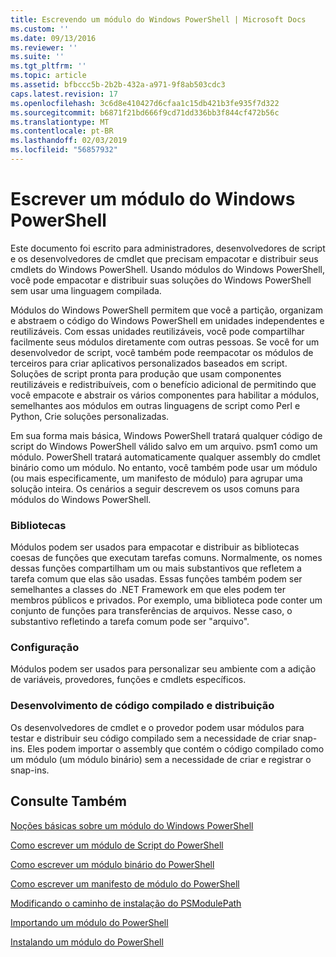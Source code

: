```yaml
---
title: Escrevendo um módulo do Windows PowerShell | Microsoft Docs
ms.custom: ''
ms.date: 09/13/2016
ms.reviewer: ''
ms.suite: ''
ms.tgt_pltfrm: ''
ms.topic: article
ms.assetid: bfbccc5b-2b2b-432a-a971-9f8ab503cdc3
caps.latest.revision: 17
ms.openlocfilehash: 3c6d8e410427d6cfaa1c15db421b3fe935f7d322
ms.sourcegitcommit: b6871f21bd666f9cd71dd336bb3f844cf472b56c
ms.translationtype: MT
ms.contentlocale: pt-BR
ms.lasthandoff: 02/03/2019
ms.locfileid: "56857932"
---
```

# <a name="writing-a-windows-powershell-module"></a>Escrever um módulo do Windows PowerShell

Este documento foi escrito para administradores, desenvolvedores de script e os desenvolvedores de cmdlet que precisam empacotar e distribuir seus cmdlets do Windows PowerShell. Usando módulos do Windows PowerShell, você pode empacotar e distribuir suas soluções do Windows PowerShell sem usar uma linguagem compilada.

Módulos do Windows PowerShell permitem que você a partição, organizam e abstraem o código do Windows PowerShell em unidades independentes e reutilizáveis. Com essas unidades reutilizáveis, você pode compartilhar facilmente seus módulos diretamente com outras pessoas. Se você for um desenvolvedor de script, você também pode reempacotar os módulos de terceiros para criar aplicativos personalizados baseados em script. Soluções de script pronta para produção que usam componentes reutilizáveis e redistribuíveis, com o benefício adicional de permitindo que você empacote e abstrair os vários componentes para habilitar a módulos, semelhantes aos módulos em outras linguagens de script como Perl e Python, Crie soluções personalizadas.

Em sua forma mais básica, Windows PowerShell tratará qualquer código de script do Windows PowerShell válido salvo em um arquivo. psm1 como um módulo. PowerShell tratará automaticamente qualquer assembly do cmdlet binário como um módulo. No entanto, você também pode usar um módulo (ou mais especificamente, um manifesto de módulo) para agrupar uma solução inteira. Os cenários a seguir descrevem os usos comuns para módulos do Windows PowerShell.

### <a name="libraries"></a>Bibliotecas

Módulos podem ser usados para empacotar e distribuir as bibliotecas coesas de funções que executam tarefas comuns. Normalmente, os nomes dessas funções compartilham um ou mais substantivos que refletem a tarefa comum que elas são usadas. Essas funções também podem ser semelhantes a classes do .NET Framework em que eles podem ter membros públicos e privados. Por exemplo, uma biblioteca pode conter um conjunto de funções para transferências de arquivos. Nesse caso, o substantivo refletindo a tarefa comum pode ser "arquivo".

### <a name="configuration"></a>Configuração

Módulos podem ser usados para personalizar seu ambiente com a adição de variáveis, provedores, funções e cmdlets específicos.

### <a name="compiled-code-development-and-distribution"></a>Desenvolvimento de código compilado e distribuição

Os desenvolvedores de cmdlet e o provedor podem usar módulos para testar e distribuir seu código compilado sem a necessidade de criar snap-ins. Eles podem importar o assembly que contém o código compilado como um módulo (um módulo binário) sem a necessidade de criar e registrar o snap-ins.

## <a name="see-also"></a>Consulte Também

[Noções básicas sobre um módulo do Windows PowerShell](./understanding-a-windows-powershell-module.md)

[Como escrever um módulo de Script do PowerShell](./how-to-write-a-powershell-script-module.md)

[Como escrever um módulo binário do PowerShell](./how-to-write-a-powershell-binary-module.md)

[Como escrever um manifesto de módulo do PowerShell](http://msdn.microsoft.com/en-us/abe4c24b-e64e-4a61-81d5-18c4fceba0b6)

[Modificando o caminho de instalação do PSModulePath](./modifying-the-psmodulepath-installation-path.md)

[Importando um módulo do PowerShell](./importing-a-powershell-module.md)

[Instalando um módulo do PowerShell](./installing-a-powershell-module.md)
